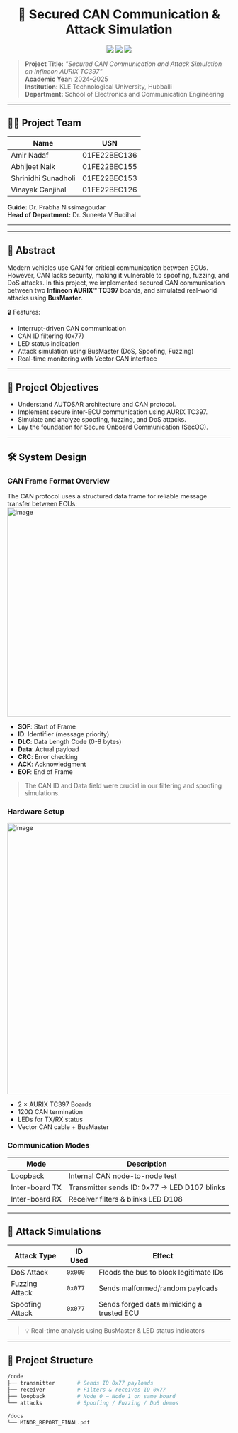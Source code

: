 <h1 align="center">🔐 Secured CAN Communication & Attack Simulation</h1>

<p align="center">
  <img src="https://img.shields.io/badge/Project-Minor--VI--Sem-blue" />
  <img src="https://img.shields.io/badge/Board-AURIX™%20TC397-orange" />
  <img src="https://img.shields.io/badge/BusMaster-Attack%20Simulation-red" />
</p>

> **Project Title:** _"Secured CAN Communication and Attack Simulation on Infineon AURIX TC397"_  
> **Academic Year:** 2024–2025  
> **Institution:** KLE Technological University, Hubballi  
> **Department:** School of Electronics and Communication Engineering

---

## 👨‍💻 Project Team

| Name               | USN              |
|--------------------|------------------|
| Amir Nadaf         | 01FE22BEC136     |
| Abhijeet Naik      | 01FE22BEC155     |
| Shrinidhi Sunadholi| 01FE22BEC153     |
| Vinayak Ganjihal   | 01FE22BEC126     |

**Guide:** Dr. Prabha Nissimagoudar  
**Head of Department:** Dr. Suneeta V Budihal

---


---

## 📘 Abstract

Modern vehicles use CAN for critical communication between ECUs. However, CAN lacks security, making it vulnerable to spoofing, fuzzing, and DoS attacks. In this project, we implemented secured CAN communication between two **Infineon AURIX™ TC397** boards, and simulated real-world attacks using **BusMaster**.

🔒 Features:
- Interrupt-driven CAN communication
- CAN ID filtering (0x77)
- LED status indication
- Attack simulation using BusMaster (DoS, Spoofing, Fuzzing)
- Real-time monitoring with Vector CAN interface

---

## 🎯 Project Objectives

- Understand AUTOSAR architecture and CAN protocol.
- Implement secure inter-ECU communication using AURIX TC397.
- Simulate and analyze spoofing, fuzzing, and DoS attacks.
- Lay the foundation for Secure Onboard Communication (SecOC).

---

## 🛠️ System Design

### CAN Frame Format Overview

The CAN protocol uses a structured data frame for reliable message transfer between ECUs:
<img width="1332" height="471" alt="image" src="https://github.com/user-attachments/assets/f160d005-8cd5-4330-ba28-4ac99fc18d73" />


- **SOF**: Start of Frame  
- **ID**: Identifier (message priority)  
- **DLC**: Data Length Code (0-8 bytes)  
- **Data**: Actual payload  
- **CRC**: Error checking  
- **ACK**: Acknowledgment  
- **EOF**: End of Frame

> The CAN ID and Data field were crucial in our filtering and spoofing simulations.


### Hardware Setup
<img width="1188" height="611" alt="image" src="https://github.com/user-attachments/assets/bd48217b-f81c-4e9c-b043-8a476f81824b" />



- 2 × AURIX TC397 Boards
- 120Ω CAN termination
- LEDs for TX/RX status
- Vector CAN cable + BusMaster

### Communication Modes

| Mode           | Description                                  |
|----------------|----------------------------------------------|
| Loopback       | Internal CAN node-to-node test               |
| Inter-board TX | Transmitter sends ID: 0x77 → LED D107 blinks |
| Inter-board RX | Receiver filters & blinks LED D108           |

---

## 🧪 Attack Simulations

| Attack Type     | ID Used   | Effect                                               |
|------------------|-----------|------------------------------------------------------|
| DoS Attack       | `0x000`   | Floods the bus to block legitimate IDs              |
| Fuzzing Attack   | `0x077`   | Sends malformed/random payloads                     |
| Spoofing Attack  | `0x077`   | Sends forged data mimicking a trusted ECU           |

> 💡 Real-time analysis using BusMaster & LED status indicators

---

## 📂 Project Structure

```bash
/code
├── transmitter       # Sends ID 0x77 payloads
├── receiver          # Filters & receives ID 0x77
├── loopback          # Node 0 → Node 1 on same board
└── attacks           # Spoofing / Fuzzing / DoS demos

/docs
└── MINOR_REPORT_FINAL.pdf


